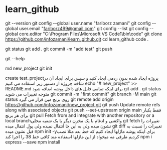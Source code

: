 # learn_github
<!-- cmd -->
git --version
git config --global user.name "fariborz zamani"
git config --global user.email "fariborz499@gmail.com"
git config --list
git config --global core.editor "C:\Program Files\Microsoft VS Code1\bin\code"
git clone https://github.com/infozamani/learn_github.git
cd learn_github
code .
<!-- vs.code -->
git  status 
git add .
git commit -m "add test" 
git push
<!-- --hellp -->
git --help
<!-- uplode files or push -->
md new_project
git init
<!-- github.com  -->
create test_projectپروژه ایجاد شده بدون ردمی ایجاد کنید و سپس برای ایجاد آن در شاخه چروژه از دستور زیر استفاده می کنیم
echo "# new_project" >> README.md
برای اینکه تمامی فایل های داخل پوشه اضافه شود 
git add .
git status متوجه تغییرات می شوید
git commit -m "first commit"
git branch -M main
git status روی برنچ مین قرار می گیرد
git remote add origin https://github.com/infozamani/new_project.git
git push     Update remote refs along with associated objects
 git push --set-upstream origin main فقط   یکبار برای هر برنچ
git pull     Fetch from and integrate with another repository or a local branchواکشی و ادغام با یک مخزن دیگر یا یک شعبه محلی
git fetch     تغییرات را نشون میده ولی  به این جا انتقال نمیده ولی پول انتقال میده
git diff تغییرات را نسبت به قبل نشون میده
 npm init -yبرای اینکه پوشه ماژلها ایجاد کنیم که خط بعد مثلا نصب کردیم طرفی مه میخواد از این ماژلها استفاده مند کافی خط 38 را اجرا کند
npm i express --save
npm install 